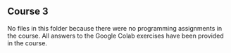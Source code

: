 ## Course 3

No files in this folder because there were no programming assignments in the course. All answers to the Google Colab exercises have been provided in the course.
